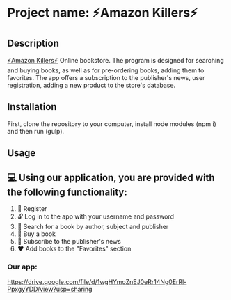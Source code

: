 # Project name: ⚡️Amazon Killers⚡️
Description
------------------
[⚡️Amazon Killers⚡️](https://drive.google.com/drive/folders/1m_ft_pgb3y_7C4jk2HGHrVrQYL0819bz?usp=sharing) Online bookstore. The program is designed for searching and buying books, as well as for pre-ordering books, adding them to favorites. The app offers a subscription to the publisher's news, user registration, adding a new product to the store's database.

Installation
---------------
First, clone the repository to your computer, install node modules (npm i) and then run (gulp).

Usage
------------------
💻 Using our application, you are provided with the following functionality:
----------------------------------------------------------------------------------------------------------- 
1. 📝 Register
2. 🔓 Log in to the app with your username and password
3. 🔎 Search for a book by author, subject and publisher
4. 💸 Buy a book
5. 📰 Subscribe to the publisher's news
6. ❤ Add books to the "Favorites" section

### Our app:

https://drive.google.com/file/d/1wgHYmoZnEJ0eRr14Ng0ErRl-PpxgyYDD/view?usp=sharing
